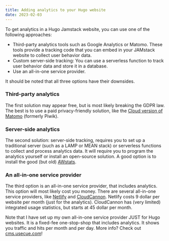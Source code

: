 ```yaml
---
title: Adding analytics to your Hugo website
date: 2023-02-03
---
```


To get analytics in a Hugo Jamstack website, you can use one of the following approaches:

- Third-party analytics tools such as Google Analytics or Matomo. These tools provide a tracking code that you can embed in your JAMstack website to collect user behavior data.
- Custom server-side tracking: You can use a serverless function to track user behavior data and store it in a database.
- Use an all-in-one service provider.

It should be noted that all three options have their downsides. 

### Third-party analytics

The first solution may appear free, but is most likely breaking the GDPR law. The best is to use a paid privacy-friendly solution, like the [Cloud version of Matomo](https://matomo.org) (formerly Piwik).

### Server-side analytics

The second solution: server-side tracking, requires you to set up a traditional server (such as a LAMP or MEAN stack) or serverless functions to collect and process analytics data. It will require you to program the analytics yourself or install an open-source solution. A good option is to install the good (but old) [AWstats](https://www.awstats.org/).

### An all-in-one service provider

The third option is an all-in-one service provider, that includes analytics. This option will most likely cost you money. There are several all-in-one service providers, like [Netlify](https://www.netlify.com/) and [CloudCannon](https://cloudcannon.com/). Netlify costs 9 dollar per website per month (just for the analytics). CloudCannon has (very limited) integrated usage statistics, but starts at 45 dollar per month.

Note that I have set up my own all-in-one service provider JUST for Hugo websites. It is a fixed-fee one-stop-shop that includes analytics. It shows you traffic and hits per month and per day. More info? Check out [cms.usecue.com](https://cms.usecue.com/)!